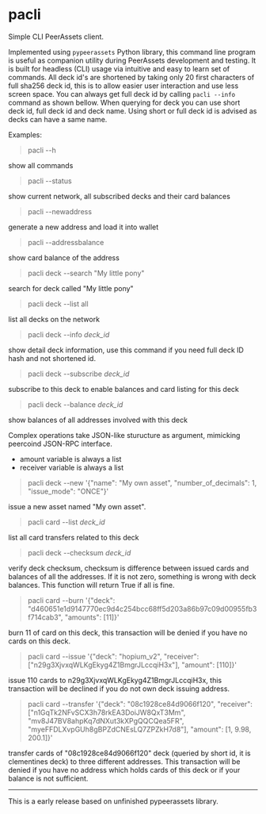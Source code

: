 # pacli
Simple CLI PeerAssets client. 

Implemented using `pypeerassets` Python library, this command line program is useful as companion utility during PeerAssets development and testing.
It is built for headless (CLI) usage via intuitive and easy to learn set of commands.
All deck id's are shortened by taking only 20 first characters of full sha256 deck id, this is to allow easier user interaction
and use less screen space. You can always get full deck id by calling `pacli --info` command as shown bellow.
When querying for deck you can use short deck id, full deck id and deck name.
Using short or full deck id is advised as decks can have a same name.


Examples:

> pacli --h

show all commands

> pacli --status

show current network, all subscribed decks and their card balances

> pacli --newaddress

generate a new address and load it into wallet

> pacli --addressbalance <deck> <address>

show card balance of the address

> pacli deck --search "My little pony"

search for deck called "My little pony"

> pacli deck --list all

list all decks on the network

> pacli deck --info *deck_id*

show detail deck information,
use this command if you need full deck ID hash and not shortened id.

> pacli deck --subscribe *deck_id*

subscribe to this deck to enable balances and card listing for this deck

> pacli deck --balance *deck_id*

show balances of all addresses involved with this deck

Complex operations take JSON-like sturucture as argument, mimicking peercoind JSON-RPC interface.
* amount variable is always a list
* receiver variable is always a list

> pacli deck --new '{"name": "My own asset", "number_of_decimals": 1, "issue_mode": "ONCE"}'

issue a new asset named "My own asset".

> pacli card --list *deck_id*

list all card transfers related to this deck

> pacli deck --checksum *deck_id*

verify deck checksum, checksum is difference between issued cards and balances of all the addresses.
If it is not zero, something is wrong with deck balances. This function will return True if all is fine.

> pacli card --burn '{"deck": "d460651e1d9147770ec9d4c254bcc68ff5d203a86b97c09d00955fb3f714cab3", "amounts": [11]}'

burn 11 of card on this deck, this transaction will be denied if you have no cards on this deck.

> pacli card --issue '{"deck": "hopium_v2", "receiver": ["n29g3XjvxqWLKgEkyg4Z1BmgrJLccqiH3x"], "amount": [110]}'

issue 110 cards to n29g3XjvxqWLKgEkyg4Z1BmgrJLccqiH3x, this transaction will be declined if you do not own deck issuing address.

> pacli card --transfer '{"deck": "08c1928ce84d9066f120", "receiver": ["n1GqTk2NFvSCX3h78rkEA3DoiJW8QxT3Mm", "mv8J47BV8ahpKq7dNXut3kXPgQQCQea5FR",
                         "myeFFDLXvpGUh8gBPZdCNEsLQ7ZPZkH7d8"], "amount": [1, 9.98, 200.1]}'

transfer cards of "08c1928ce84d9066f120" deck (queried by short id, it is clementines deck) to three different addresses.
This transaction will be denied if you have no address which holds cards of this deck or if your balance is not sufficient.

_____________________________________

This is a early release based on unfinished pypeerassets library.
